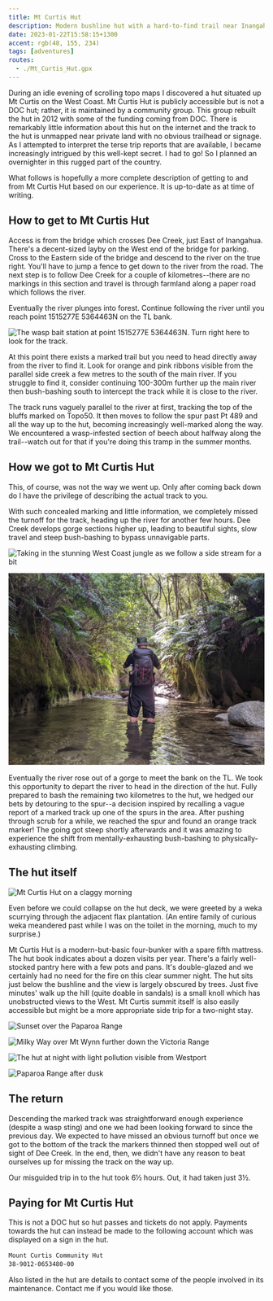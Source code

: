 ```yaml
---
title: Mt Curtis Hut
description: Modern bushline hut with a hard-to-find trail near Inangahua, West Coast
date: 2023-01-22T15:58:15+1300
accent: rgb(48, 155, 234)
tags: [adventures]
routes:
  - ./Mt_Curtis_Hut.gpx
---
```


During an idle evening of scrolling topo maps I discovered a hut situated up Mt Curtis on the West Coast. Mt Curtis Hut is publicly accessible but is not a DOC hut; rather, it is maintained by a community group. This group rebuilt the hut in 2012 with some of the funding coming from DOC. There is remarkably little information about this hut on the internet and the track to the hut is unmapped near private land with no obvious trailhead or signage. As I attempted to interpret the terse trip reports that are available, I became increasingly intrigued by this well-kept secret. I had to go! So I planned an overnighter in this rugged part of the country.

What follows is hopefully a more complete description of getting to and from Mt Curtis Hut based on our experience. It is up-to-date as at time of writing.

## How to get to Mt Curtis Hut

Access is from the bridge which crosses Dee Creek, just East of Inangahua. There's a decent-sized layby on the West end of the bridge for parking. Cross to the Eastern side of the bridge and descend to the river on the true right. You'll have to jump a fence to get down to the river from the road. The next step is to follow Dee Creek for a couple of kilometres--there are no markings in this section and travel is through farmland along a paper road which follows the river.

Eventually the river plunges into forest. Continue following the river until you reach point 1515277E 5364463N on the TL bank.

![The wasp bait station at point 1515277E 5364463N. Turn right here to look for the track.](./PXL_20230121_214620031.jpg)

At this point there exists a marked trail but you need to head directly away from the river to find it. Look for orange and pink ribbons visible from the parallel side creek a few metres to the south of the main river. If you struggle to find it, consider continuing 100-300m further up the main river then bush-bashing south to intercept the track while it is close to the river.

The track runs vaguely parallel to the river at first, tracking the top of the bluffs marked on Topo50. It then moves to follow the spur past Pt 489 and all the way up to the hut, becoming increasingly well-marked along the way. We encountered a wasp-infested section of beech about halfway along the trail--watch out for that if you're doing this tramp in the summer months.

## How we got to Mt Curtis Hut

This, of course, was not the way we went up. Only after coming back down do I have the privilege of describing the actual track to you.

With such concealed marking and little information, we completely missed the turnoff for the track, heading up the river for another few hours. Dee Creek develops gorge sections higher up, leading to beautiful sights, slow travel and steep bush-bashing to bypass unnavigable parts.

![Taking in the stunning West Coast jungle as we follow a side stream for a bit](./PXL_20230120_230917376.jpg)

![One of the first Gorge sections, which was easily wadeable. They got worse. A lot worse.](./PXL_20230120_234600242.jpg)

Eventually the river rose out of a gorge to meet the bank on the TL. We took this opportunity to depart the river to head in the direction of the hut. Fully prepared to bash the remaining two kilometres to the hut, we hedged our bets by detouring to the spur--a decision inspired by recalling a vague report of a marked track up one of the spurs in the area. After pushing through scrub for a while, we reached the spur and found an orange track marker! The going got steep shortly afterwards and it was amazing to experience the shift from mentally-exhausting bush-bashing to physically-exhausting climbing.

## The hut itself

![Mt Curtis Hut on a claggy morning](./DSC01104.jpg)

Even before we could collapse on the hut deck, we were greeted by a weka scurrying through the adjacent flax plantation. (An entire family of curious weka meandered past while I was on the toilet in the morning, much to my surprise.)

Mt Curtis Hut is a modern-but-basic four-bunker with a spare fifth mattress. The hut book indicates about a dozen visits per year. There's a fairly well-stocked pantry here with a few pots and pans. It's double-glazed and we certainly had no need for the fire on this clear summer night. The hut sits just below the bushline and the view is largely obscured by trees. Just five minutes' walk up the hill (quite doable in sandals) is a small knoll which has unobstructed views to the West. Mt Curtis summit itself is also easily accessible but might be a more appropriate side trip for a two-night stay.

<img src="./DSC01090-HDR-Pano.jpg" alt="Sunset over the Paparoa Range" class="prose-custom-w-full" />

![Milky Way over Mt Wynn further down the Victoria Range](./DSC01098.jpg)

![The hut at night with light pollution visible from Westport](./DSC01099.jpg)

<img src="./DSC01096.jpg" alt="Paparoa Range after dusk" class="prose-custom-w-full" />

## The return

Descending the marked track was straightforward enough experience (despite a wasp sting) and one we had been looking forward to since the previous day. We expected to have missed an obvious turnoff but once we got to the bottom of the track the markers thinned then stopped well out of sight of Dee Creek. In the end, then, we didn't have any reason to beat ourselves up for missing the track on the way up.

Our misguided trip in to the hut took 6½ hours. Out, it had taken just 3½.

## Paying for Mt Curtis Hut

This is not a DOC hut so hut passes and tickets do not apply. Payments towards the hut can instead be made to the following account which was displayed on a sign in the hut.

```txt
Mount Curtis Community Hut
38-9012-0653480-00
```

Also listed in the hut are details to contact some of the people involved in its maintenance. Contact me if you would like those.
